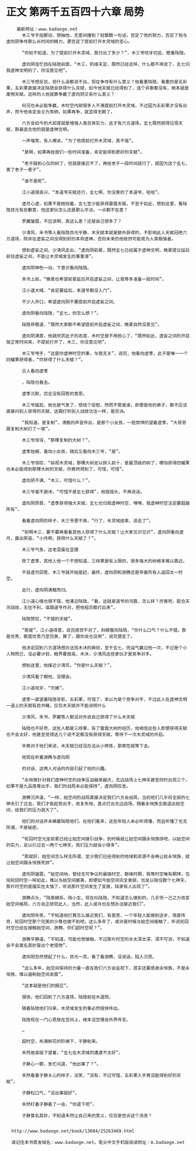# 正文 第两千五百四十六章 局势
        最新网址：www.badaoge.net
          木三爷手指颤动，想抽他，无意间撞到？轻飘飘一句话，否定了他的努力，否定了他与虚向阴争夺那么长时间的精力，更否定了提前打开木灵域的苦心。
      
          “你知不知道，为了提前打开木灵域，我付出了多少？”，木三爷咬牙切齿，瞪着陆隐。
      
          虚向阴连忙挡在陆隐前面，“木三，机缘天定，既然已经这样，什么都不用说了，玄七归我虚神文明的了，你没意见吧”。
      
          木三爷想反驳，但什么话都说不出，现在争夺有什么意义？他看重陆隐，看重的是五彩果，五彩果直接决定陆隐会获得什么天赋，如今他天赋已经得到了，连个异象都没有，根本就是废物天赋，这样的人他就算争赢了虚向阴又有什么意义？
      
          何况也未必能争赢，木时空内部很多人不满提前打开木灵域，不过因为五彩果才没有出声，而今他肯定会沦为笑柄，如果再争，就显得无赖了。
      
          六方会如今的大前提就是增强人类总体实力，这才有六方道场，玄七既然获得垃圾天赋，那最适合他的就是虚神文明。
      
          一声嗤笑，有人嘲讽，“为了他提前打开木灵域，真不值”。
      
          “是啊，如果再给我们一些时间准备，肯定能得到更好的天赋”。
      
          “老子碰到心仪的树了，但就是接近不了，再给老子一段时间就行了，就因为这个玄七，害了老子一辈子”。
      
          “谁不是呢”。
      
          江小道很高兴，“本道爷天赋还行，玄七啊，你没害的了本道爷，哈哈”。
      
          虚月心虚，如果不是她挡着，玄七至少能获得雷霆天赋，不至于如此，想到这里，看陆隐目光有些歉意，但这家伙怎么还是那么平淡，一点都不在意？
      
          罗藏皱眉，不应该啊，真这么差？还是自己想多了？
      
          少清风，禾书等人看陆隐目光平静，木天赋本就是额外获得的，不影响此人天赋冠绝六方道场，除非在虚妄之间没得到好的本命虚神，否则未来的他依然可能成为人类极强者。
      
          想到虚妄之间，少清风走出，“虚向阴前辈，既然玄七已经属于虚神文明，晚辈提议延后前往虚妄之间，不能让木灵域发生的事重演”。
      
          虚向阴神色一动，下意识看向陆隐。
      
          禾书上前，“晚辈也希望前辈延后开启虚妄之间，让我等多准备一段时间”。
      
          江小道大喊，“肯定要延后，本道爷都没入门”。
      
          不少人开口，希望虚向阴不要提前开启虚妄之间。
      
          虚向阴看向陆隐，“玄七，你怎么想？”。
      
          陆隐恭敬道，“既然大家都不希望提前开启虚妄之间，晚辈自然没意见”。
      
          虚向阴满意，他就欣赏此子的态度，木时空是不用担心了，“既然如此，虚妄之间的开启按正常时间来，不提前打开了，木三，你没意见吧”。
      
          木三爷甩手，“这是你虚神时空的事，与我无关”，说完，他看向虚季，此子是唯一一个四耀果获得者，“你获得了什么天赋？”。
      
          众人看向虚季
      
          ，陆隐也看去。
      
          虚季沉默，完全没有回答的意思。
      
          木三爷尴尬，他也是气急了，想找个安慰，然而不管是谁，即便是他的弟子，都不应该直接问别人获得的天赋，这跟打听别人战技功法一样，是忌讳。
      
          “我知道，是复制”，清脆的声音传出，是那个小女孩，一脸崇拜的望着虚季，“大哥哥跟复制大树打了一架”。
      
          木三爷惊讶，“那棵复制的大树？”。
      
          虚季抬眼，看向小女孩，随后又看向木三爷，“是”。
      
          木三爷惊叹，“纵观木灵域，那棵大树足以排入前十，是最顶级的树了，哪怕获得四耀果也未必能得到那棵大树的天赋，你竟然得到了，可惜，可惜”。
      
          虚向阴不满，“木三，可惜什么？”。
      
          木三爷毫不避讳，“可惜不是玄七获得”，他摇摇头，不再说话。
      
          虚向阴昂首，“虚季获得强大天赋，玄七也归我虚神时空，嘿嘿，我虚神时空注定要超越所有”。
      
          看着虚向阴的样子，木三爷更不爽，“行了，木灵域结束，该走了”。
      
          “别啊木三，要不要再看看其他人获得了什么天赋？让大家见识见识”，虚向阴看向虚月，露出笑容，“小月啊，获得什么天赋了？”。
      
          木三爷气急，这老混蛋在显摆
      
          除了虚季，其他人他一个不想知道，三绯果是有上限的，很多强大的树根本难以靠近。
      
          不容虚月回答，木三爷就开始驱赶，最终，虚向阴和游腾还是带着所有人返回太一时空。
      
          此行，虚向阴满载而归。
      
          江小道心情也很不错，他凑近陆隐，“看，这就是道爷的河霞，怎么样？厉害吧，配合天河战技，无往不利，谁跟道爷作对，把他祖宗都打出来”。
      
          陆隐赞叹，“不错的天赋”。
      
          “那是”，江小道得意，说完感觉不对了，斜眼瞥向陆隐，“你什么口气？什么不错，那是优秀，极度优秀乃至完美，算了，跟你说也没用”，说完便走了。
      
          他决定回到六方道场想办法找木沐的麻烦，至于玄七，凭运气赢过他一次，不过是个小人物而已，没必要计较，眼界要放高，木沐，少清风这些家伙才是竞争对手。
      
          想到这里，他接近少清风，“你是什么天赋？”。
      
          少清风看了眼他，没理会。
      
          江小道咬牙，“欠揍”。
      
          虚季一直望着陆隐背影，五彩果，可惜了，本以为是个竞争对手，不过此人在虚神文明一道上的天赋有目共睹，仅仅木天赋并不能说明什么
      
          少清风，禾书，罗藏等人都没对外说自己获得了什么木天赋
      
          陆隐也不好奇，这些人都是三绯果，有了雷霆大树的经历，他相信这些人即便获得天赋也不会太好，他甚至觉得这几个说不定都没有获得天赋，等待下一次木灵域的开启。
      
          毕竟对于他们来说，木天赋已经没办法从小修炼，那索性就等下去。
      
          他现在听着游腾与虚向阴
      
          的对话，这两人对话的内容引起了他的兴趣。
      
          “永恒族针对我们虚神时空的战争压迫越来越大，无边战场上七神天甚至同时出现三个，如果不是九品莲尊出手，我们的战局未必能保持”，虚向阴叹息。
      
          游腾沉声道，“一样，始空间的战局直接决定我们六方会战局，当初他们几乎将全部的七神天引了过去，我们才能趁势出手，收复失地，差点打出无边战场，随着永恒族全面退出始空间，给我们的压力就大了”。
      
          他们的对话并未瞒着陆隐他们，在他们看来，这些年轻人未必听得懂，而且听懂了也无所谓，不是秘密。
      
          “轮回时空元圣前辈已经让始空间接引战争，到时候就让始空间跟永恒族拼吧，以始空间的实力，足以引过去一两个七神天，我们压力就会小很多”。
      
          “那就好，始空间怎么样无所谓，至少我们已经得到的地域和资源不会再让给永恒族，就让始空间跟永恒族死拼”。
      
          虚向阴皱眉，“始空间呐，曾经无可争议的最强时空，巅峰时期，我等时空唯有朝拜，包括轮回时空一样如此，难以与始空间媲美，即便如今始空间完全衰弱，也足以拖住数个七神天，那片时空的底蕴实在太强了，听说那片空间发生了变故，陆家有人出现了”。
      
          游腾点头，“陆家嫡系，陆小玄，现在叫陆隐，不知道怎么做到的，几乎凭一己之力改变始空间格局，六方会正研究此人，当然，此人或许也在想办法接近我们”。
      
          虚向阴失笑，“不知道他打算怎么接近我们，有意思，一个年轻人能做到这步，简直传奇，轮回时空那个完美的少尊也做不到吧，这么多年了，或许是时候与始空间接触了，听说轮回时空已经在接触始空间，游腾，你们超时空呢？”。
      
          游腾平静道，“不知道，可能也想接触，不过那片时空的水太深太深，深不可测，不知道会不会莫名其妙冒出个老怪物”。
      
          虚向阴忽然想起了什么，目光一亮，看了看游腾，没说话，陷入沉思。
      
          “这么多年，始空间保持的力量一直在我们六方会监视下，其实还要感谢永恒族，不是永恒族，难以遏制始空间发展”。
      
          “这本就是他们的报应”。
      
          很快，他们回到了六方道场，陆隐前往木道院。
      
          随着陆隐他们归来，木灵域发生的事必然很快传出。
      
          陆隐现在一门心思放在空间上，根本没空理会外界传言。
      
          …
      
          超时空，布满鲜花的阶梯下，子静到来。
      
          禾然居高临下望着，“玄七在木灵域的遭遇不太好”。
      
          子静心一颤，急忙问道，“他出事了？”。
      
          禾然看着子静关心的样子，淡笑，“没有，不过可惜，五彩果入手竟没能得到好的天赋”。
      
          子静松口气，“没出事就好”。
      
          禾然盯着子静看了一会，“你退下吧”。
      
          子静莫名其妙，不知道禾然让自己来的意义，仅仅是告诉这个消息？
      
      
      http://www.badaoge.net/book/13084/25263469.html
      
      请记住本书首发域名：www.badaoge.net。笔尖中文手机版阅读网址：m.badaoge.net